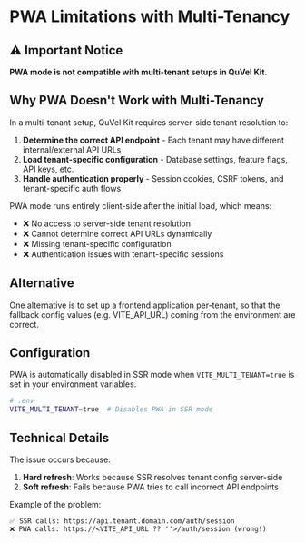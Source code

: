 # PWA Limitations with Multi-Tenancy

## ⚠️ Important Notice

**PWA mode is not compatible with multi-tenant setups in QuVel Kit.**

## Why PWA Doesn't Work with Multi-Tenancy

In a multi-tenant setup, QuVel Kit requires server-side tenant resolution to:

1. **Determine the correct API endpoint** - Each tenant may have different internal/external API URLs
2. **Load tenant-specific configuration** - Database settings, feature flags, API keys, etc.
3. **Handle authentication properly** - Session cookies, CSRF tokens, and tenant-specific auth flows

PWA mode runs entirely client-side after the initial load, which means:

- ❌ No access to server-side tenant resolution
- ❌ Cannot determine correct API URLs dynamically  
- ❌ Missing tenant-specific configuration
- ❌ Authentication issues with tenant-specific sessions

## Alternative

One alternative is to set up a frontend application per-tenant, so that the fallback
config values (e.g. VITE_API_URL) coming from the environment are correct.  

## Configuration

PWA is automatically disabled in SSR mode when `VITE_MULTI_TENANT=true` is set in your environment variables.

```bash
# .env
VITE_MULTI_TENANT=true  # Disables PWA in SSR mode
```

## Technical Details

The issue occurs because:

1. **Hard refresh**: Works because SSR resolves tenant config server-side
2. **Soft refresh**: Fails because PWA tries to call incorrect API endpoints

Example of the problem:

```
✅ SSR calls: https://api.tenant.domain.com/auth/session
❌ PWA calls: https://<VITE_API_URL ?? ''>/auth/session (wrong!)
```
